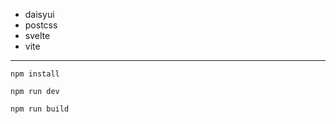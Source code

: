- daisyui
- postcss
- svelte
- vite

---

```
npm install
```

```
npm run dev
```

```
npm run build
```
